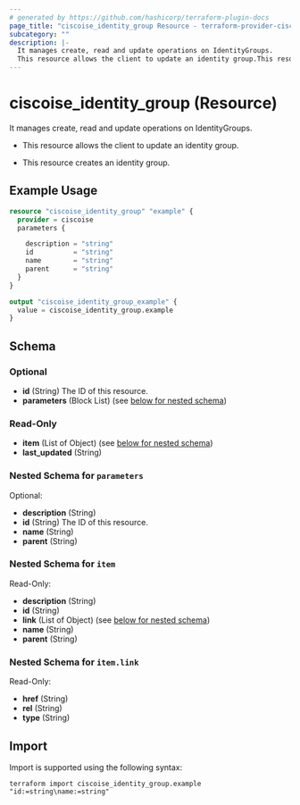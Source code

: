 ```yaml
---
# generated by https://github.com/hashicorp/terraform-plugin-docs
page_title: "ciscoise_identity_group Resource - terraform-provider-ciscoise"
subcategory: ""
description: |-
  It manages create, read and update operations on IdentityGroups.
  This resource allows the client to update an identity group.This resource creates an identity group.
---
```


# ciscoise_identity_group (Resource)

It manages create, read and update operations on IdentityGroups.

- This resource allows the client to update an identity group.

- This resource creates an identity group.

## Example Usage

```terraform
resource "ciscoise_identity_group" "example" {
  provider = ciscoise
  parameters {

    description = "string"
    id          = "string"
    name        = "string"
    parent      = "string"
  }
}

output "ciscoise_identity_group_example" {
  value = ciscoise_identity_group.example
}
```

<!-- schema generated by tfplugindocs -->
## Schema

### Optional

- **id** (String) The ID of this resource.
- **parameters** (Block List) (see [below for nested schema](#nestedblock--parameters))

### Read-Only

- **item** (List of Object) (see [below for nested schema](#nestedatt--item))
- **last_updated** (String)

<a id="nestedblock--parameters"></a>
### Nested Schema for `parameters`

Optional:

- **description** (String)
- **id** (String) The ID of this resource.
- **name** (String)
- **parent** (String)


<a id="nestedatt--item"></a>
### Nested Schema for `item`

Read-Only:

- **description** (String)
- **id** (String)
- **link** (List of Object) (see [below for nested schema](#nestedobjatt--item--link))
- **name** (String)
- **parent** (String)

<a id="nestedobjatt--item--link"></a>
### Nested Schema for `item.link`

Read-Only:

- **href** (String)
- **rel** (String)
- **type** (String)

## Import

Import is supported using the following syntax:

```shell
terraform import ciscoise_identity_group.example "id:=string\name:=string"
```
